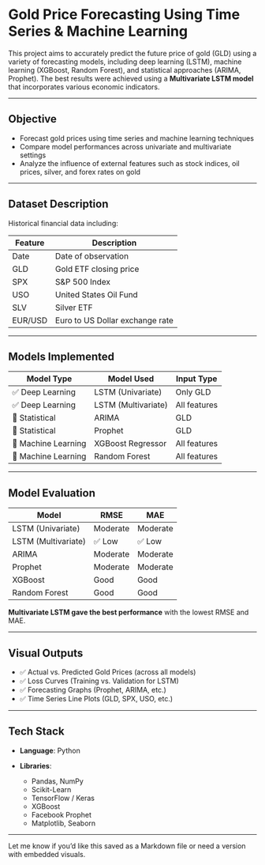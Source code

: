 

#  Gold Price Forecasting Using Time Series & Machine Learning

This project aims to accurately predict the future price of gold (GLD) using a variety of forecasting models, including deep learning (LSTM), machine learning (XGBoost, Random Forest), and statistical approaches (ARIMA, Prophet). The best results were achieved using a **Multivariate LSTM model** that incorporates various economic indicators.

---

##  Objective

* Forecast gold prices using time series and machine learning techniques
* Compare model performances across univariate and multivariate settings
* Analyze the influence of external features such as stock indices, oil prices, silver, and forex rates on gold

---

##  Dataset Description

Historical financial data including:

| Feature | Description                     |
| ------- | ------------------------------- |
| Date    | Date of observation             |
| GLD     | Gold ETF closing price          |
| SPX     | S\&P 500 Index                  |
| USO     | United States Oil Fund          |
| SLV     | Silver ETF                      |
| EUR/USD | Euro to US Dollar exchange rate |

---

##  Models Implemented

| Model Type          | Model Used          | Input Type   |
| ------------------- | ------------------- | ------------ |
| ✅ Deep Learning     | LSTM (Univariate)   | Only GLD     |
| ✅ Deep Learning     | LSTM (Multivariate) | All features |
| 🔁 Statistical      | ARIMA               | GLD          |
| 🔁 Statistical      | Prophet             | GLD          |
| 🤖 Machine Learning | XGBoost Regressor   | All features |
| 🤖 Machine Learning | Random Forest       | All features |

---

##  Model Evaluation

| Model               | RMSE     | MAE      |
| ------------------- | -------- | -------- |
| LSTM (Univariate)   | Moderate | Moderate |
| LSTM (Multivariate) | ✅ Low    | ✅ Low    |
| ARIMA               | Moderate | Moderate |
| Prophet             | Moderate | Moderate |
| XGBoost             | Good     | Good     |
| Random Forest       | Good     | Good     |

 **Multivariate LSTM gave the best performance** with the lowest RMSE and MAE.

---

##  Visual Outputs

* ✅ Actual vs. Predicted Gold Prices (across all models)
* ✅ Loss Curves (Training vs. Validation for LSTM)
* ✅ Forecasting Graphs (Prophet, ARIMA, etc.)
* ✅ Time Series Line Plots (GLD, SPX, USO, etc.)

---

##  Tech Stack

* **Language**: Python
* **Libraries**:

  * Pandas, NumPy
  * Scikit-Learn
  * TensorFlow / Keras
  * XGBoost
  * Facebook Prophet
  * Matplotlib, Seaborn

---

Let me know if you’d like this saved as a Markdown file or need a version with embedded visuals.
